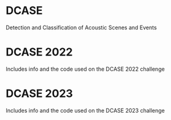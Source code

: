 # DCASE
Detection and Classification of Acoustic Scenes and Events

# DCASE 2022
Includes info and the code used on the DCASE 2022 challenge

# DCASE 2023
Includes info and the code used on the DCASE 2023 challenge

